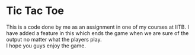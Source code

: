 # Tic Tac Toe

This is a code done by me as an assignment in one of my courses at IITB.
I have added a feature in this which ends the game when we are sure of the output no matter what the players play.  
I hope you guys enjoy the game.
